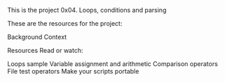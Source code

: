 This is the project 0x04. Loops, conditions and parsing

These are the resources for the project:

Background Context


Resources
Read or watch:

Loops sample
Variable assignment and arithmetic
Comparison operators
File test operators
Make your scripts portable
